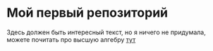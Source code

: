 # Мой первый репозиторий
Здесь должен быть интересный текст, но я ничего не придумала, можете почитать про высшую алгебру [тут](https://dep_vipm.pnzgu.ru/files/dep_vipm.pnzgu.ru/books/ova_kudryashova.pdf) 
